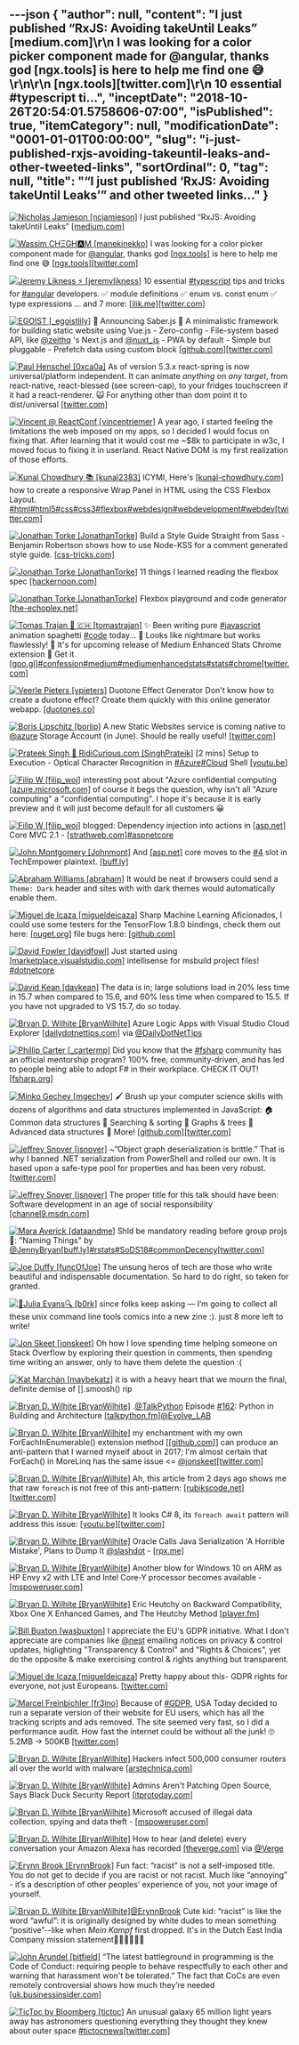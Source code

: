 ---json
{
  "author": null,
  "content": "I just published “RxJS: Avoiding takeUntil Leaks” [medium.com]\r\n      I was looking for a color picker component made for @angular, thanks god [ngx.tools] is here to help me find one 😅\r\n\r\n      [ngx.tools][twitter.com]\r\n      10 essential #typescript ti...",
  "inceptDate": "2018-10-26T20:54:01.5758606-07:00",
  "isPublished": true,
  "itemCategory": null,
  "modificationDate": "0001-01-01T00:00:00",
  "slug": "i-just-published-rxjs-avoiding-takeuntil-leaks-and-other-tweeted-links",
  "sortOrdinal": 0,
  "tag": null,
  "title": "“I just published ‘RxJS: Avoiding takeUntil Leaks’” and other tweeted links…"
}
---

[<img alt="Nicholas Jamieson [ncjamieson]" src="https://songhay.blob.core.windows.net:443/shared-social-twitter/ncjamieson.jpg">](https://t.co/4X9c3g4SMn) I just published “RxJS: Avoiding takeUntil Leaks” [[medium.com]](https://medium.com/p/rxjs-avoiding-takeuntil-leaks-fb5182d047ef)

[<img alt="Wassim CHΞGH🅰M [manekinekko]" src="https://songhay.blob.core.windows.net:443/shared-social-twitter/manekinekko.jpg">](https://t.co/WVlnSd51VS) I was looking for a color picker component made for [@angular](http://twitter.com/@angular), thanks god [[ngx.tools]](http://ngx.tools) is here to help me find one 😅 [[ngx.tools]](https://ngx.tools/#/search?q=color%20picker)[[twitter.com]](https://twitter.com/manekinekko/status/1000782628180713473/photo/1)

[<img alt="Jeremy Likness ⚡️ [jeremylikness]" src="https://songhay.blob.core.windows.net:443/shared-social-twitter/jeremylikness.jpg">](https://t.co/IbLCTBQJ41) 10 essential [#typescript](http://twitter.com/search?q='%23typescript) tips and tricks for [#angular](http://twitter.com/search?q='%23angular) developers. ✅ module definitions ✅ enum vs. const enum ✅ type expressions ... and 7 more: [[jlik.me]](https://jlik.me/dmr)[[twitter.com]](https://twitter.com/jeremylikness/status/1001453922136059904/photo/1)

[<img alt="EGOIST [_egoistlily]" src="https://songhay.blob.core.windows.net:443/shared-social-twitter/_egoistlily.jpg">](https://t.co/AZYTbd9q1Y) 🎉 Announcing Saber.js 🎉 A minimalistic framework for building static website using Vue.js - Zero-config - File-system based API, like [@zeithq](http://twitter.com/@zeithq) 's Next.js and [@nuxt_js](http://twitter.com/@nuxt_js) - PWA by default - Simple but pluggable - Prefetch data using custom block [[github.com]](https://github.com/egoist/saber.js)[[twitter.com]](https://twitter.com/_egoistlily/status/999337924209541120/photo/1)

[<img alt="Paul Henschel [0xca0a]" src="https://songhay.blob.core.windows.net:443/shared-social-twitter/0xca0a.jpg">](null) As of version 5.3.x react-spring is now universal/platform independent. It can animate *anything* on *any target*, from react-native, react-blessed (see screen-cap), to your fridges touchscreen if it had a react-renderer. 🙀 For anything other than dom point it to dist/universal [[twitter.com]](https://twitter.com/0xca0a/status/1000513216672403456/photo/1)

[<img alt="Vincent @ ReactConf [vincentriemer]" src="https://songhay.blob.core.windows.net:443/shared-social-twitter/vincentriemer.jpg">](https://t.co/CWVjeY2xel) A year ago, I started feeling the limitations the web imposed on my apps, so I decided I would focus on fixing that. After learning that it would cost me ~$8k to participate in w3c, I moved focus to fixing it in userland. React Native DOM is my first realization of those efforts. 

[<img alt="Kunal Chowdhury 📚 [kunal2383]" src="https://songhay.blob.core.windows.net:443/shared-social-twitter/kunal2383.jpg">](https://t.co/w7sTJfjZs5) ICYMI, Here's [[kunal-chowdhury.com]](https://www.kunal-chowdhury.com/2018/03/html-css-wrappanel-using-flexbox-layout.html) how to create a responsive Wrap Panel in HTML using the CSS Flexbox Layout. [#html](http://twitter.com/search?q='%23html)[#html5](http://twitter.com/search?q='%23html5)[#css](http://twitter.com/search?q='%23css)[#css3](http://twitter.com/search?q='%23css3)[#flexbox](http://twitter.com/search?q='%23flexbox)[#webdesign](http://twitter.com/search?q='%23webdesign)[#webdevelopment](http://twitter.com/search?q='%23webdevelopment)[#webdev](http://twitter.com/search?q='%23webdev)[[twitter.com]](https://twitter.com/kunal2383/status/1000945009498251264/photo/1)

[<img alt="Jonathan Torke [JonathanTorke]" src="https://songhay.blob.core.windows.net:443/shared-social-twitter/JonathanTorke.jpg">](https://t.co/xJko0PKiSE) Build a Style Guide Straight from Sass - Benjamin Robertson shows how to use Node-KSS for a comment generated style guide. [[css-tricks.com]](https://css-tricks.com/build-style-guide-straight-sass/)

[<img alt="Jonathan Torke [JonathanTorke]" src="https://songhay.blob.core.windows.net:443/shared-social-twitter/JonathanTorke.jpg">](https://t.co/xJko0PKiSE) 11 things I learned reading the flexbox spec [[hackernoon.com]](https://hackernoon.com/11-things-i-learned-reading-the-flexbox-spec-5f0c799c776b)

[<img alt="Jonathan Torke [JonathanTorke]" src="https://songhay.blob.core.windows.net:443/shared-social-twitter/JonathanTorke.jpg">](https://t.co/xJko0PKiSE) Flexbox playground and code generator [[the-echoplex.net]](http://the-echoplex.net/flexyboxes/)

[<img alt="Tomas Trajan 🐻 🇨🇭 [tomastrajan]" src="https://songhay.blob.core.windows.net:443/shared-social-twitter/tomastrajan.jpg">](https://t.co/dLJsX8y6h7) ✨ Been writing pure [#javascript](http://twitter.com/search?q='%23javascript) animation spaghetti [#code](http://twitter.com/search?q='%23code) today... 🦇 Looks like nightmare but works flawlessly! 🤫 It's for upcoming release of Medium Enhanced Stats Chrome extension 🔗 Get it [[goo.gl]](https://goo.gl/Szv3hU)[#confession](http://twitter.com/search?q='%23confession)[#medium](http://twitter.com/search?q='%23medium)[#mediumenhancedstats](http://twitter.com/search?q='%23mediumenhancedstats)[#stats](http://twitter.com/search?q='%23stats)[#chrome](http://twitter.com/search?q='%23chrome)[[twitter.com]](https://twitter.com/tomastrajan/status/1000768193172918272/photo/1)

[<img alt="Veerle Pieters [vpieters]" src="https://songhay.blob.core.windows.net:443/shared-social-twitter/vpieters.png">](http://t.co/A4ZEwCEPEs) Duotone Effect Generator Don't know how to create a duotone effect? Create them quickly with this online generator webapp. [[duotones.co]](https://duotones.co)

[<img alt="Boris Lipschitz [borlip]" src="https://songhay.blob.core.windows.net:443/shared-social-twitter/borlip.png">](http://t.co/qUxopeDMO1) A new Static Websites service is coming native to [@azure](http://twitter.com/@azure) Storage Account (in June). Should be really useful! [[twitter.com]](https://twitter.com/borlip/status/1000943010161479686/photo/1)

[<img alt="Prateek Singh 🚀 RidiCurious.com [SinghPrateik]" src="https://songhay.blob.core.windows.net:443/shared-social-twitter/SinghPrateik.jpg">](https://t.co/6Qyn4QEh5G) [2 mins] Setup to Execution - Optical Character Recognition in [#Azure](http://twitter.com/search?q='%23Azure)[#Cloud](http://twitter.com/search?q='%23Cloud) Shell [[youtu.be]](http://youtu.be//54sh2KP6Ch4)

[<img alt="Filip W [filip_woj]" src="https://songhay.blob.core.windows.net:443/shared-social-twitter/filip_woj.jpg">](http://t.co/VCkinoHijZ) interesting post about "Azure confidential computing [[azure.microsoft.com]](https://azure.microsoft.com/en-us/blog/azure-confidential-computing/) of course it begs the question, why isn't all "Azure computing" a "confidential computing". I hope it's because it is early preview and it will just become default for all customers 😀 

[<img alt="Filip W [filip_woj]" src="https://songhay.blob.core.windows.net:443/shared-social-twitter/filip_woj.jpg">](http://t.co/VCkinoHijZ) blogged: Dependency injection into actions in [[asp.net]](http://ASP.NET) Core MVC 2.1 - [[strathweb.com]](https://www.strathweb.com/2018/05/dependency-injection-into-actions-in-asp-net-core-mvc-2-1/)[#aspnetcore](http://twitter.com/search?q='%23aspnetcore)

[<img alt="John Montgomery [Johnmont]" src="https://songhay.blob.core.windows.net:443/shared-social-twitter/Johnmont.jpg">](https://t.co/IH1MqWC0NP) And [[asp.net]](http://asp.net) core moves to the [#4](http://twitter.com/search?q='%234) slot in TechEmpower plaintext. [[buff.ly]](https://buff.ly/2saPdHi)

[<img alt="Abraham Williams [abraham]" src="https://songhay.blob.core.windows.net:443/shared-social-twitter/abraham.jpg">](https://t.co/ck29y8mOBT) It would be neat if browsers could send a `Theme: Dark` header and sites with with dark themes would automatically enable them. 

[<img alt="Miguel de Icaza [migueldeicaza]" src="https://songhay.blob.core.windows.net:443/shared-social-twitter/migueldeicaza.png">](https://t.co/W8ndBXzrN5) Sharp Machine Learning Aficionados, I could use some testers for the TensorFlow 1.8.0 bindings, check them out here: [[nuget.org]](https://www.nuget.org/packages/TensorFlowSharp/1.8.0-pre1) file bugs here: [[github.com]](https://github.com/migueldeicaza/TensorFlowSharp/issues)

[<img alt="David Fowler [davidfowl]" src="https://songhay.blob.core.windows.net:443/shared-social-twitter/davidfowl.jpeg">](https://t.co/XKK4NcxDZ3) Just started using [[marketplace.visualstudio.com]](https://marketplace.visualstudio.com/items?itemName=tintoy.msbuild-project-tools) intellisense for msbuild project files! [#dotnetcore](http://twitter.com/search?q='%23dotnetcore)

[<img alt="David Kean [davkean]" src="https://songhay.blob.core.windows.net:443/shared-social-twitter/davkean.jpg">](http://t.co/UEWWGkuNlk) The data is in; large solutions load in 20% less time in 15.7 when compared to 15.6, and 60% less time when compared to 15.5. If you have not upgraded to VS 15.7, do so today. 

[<img alt="Bryan D. Wilhite [BryanWilhite]" src="https://songhay.blob.core.windows.net:443/shared-social-twitter/BryanWilhite.jpeg">](http://t.co/UNdqV0Z1zz) Azure Logic Apps with Visual Studio Cloud Explorer [[dailydotnettips.com]](https://dailydotnettips.com/azure-logic-apps/) via [@DailyDotNetTips](http://twitter.com/@DailyDotNetTips)

[<img alt="Phillip Carter [_cartermp]" src="https://songhay.blob.core.windows.net:443/shared-social-twitter/_cartermp.jpg">](null) Did you know that the [#fsharp](http://twitter.com/search?q='%23fsharp) community has an official mentorship program? 100% free, community-driven, and has led to people being able to adopt F# in their workplace. CHECK IT OUT! [[fsharp.org]](https://fsharp.org/mentorship/about.html)

[<img alt="Minko Gechev [mgechev]" src="https://songhay.blob.core.windows.net:443/shared-social-twitter/mgechev.jpg">](https://t.co/7KvH8Bz1QN) 🖌 Brush up your computer science skills with dozens of algorithms and data structures implemented in JavaScript: 🏠 Common data structures 🔎 Searching &amp; sorting 🥅 Graphs &amp; trees 🏢 Advanced data structures 💬 More! [[github.com]](https://github.com/mgechev/javascript-algorithms)[[twitter.com]](https://twitter.com/mgechev/status/999896596039938049/photo/1)

[<img alt="Jeffrey Snover [jsnover]" src="https://songhay.blob.core.windows.net:443/shared-social-twitter/jsnover.jpg">](https://t.co/QYHvGE7Gju) ~”Object graph deserialization is brittle.” That is why I banned .NET serialization from PowerShell and rolled our own. It is based upon a safe-type pool for properties and has been very robust. [[twitter.com]](https://twitter.com/newsycombinator/status/1001071230852714496)

[<img alt="Jeffrey Snover [jsnover]" src="https://songhay.blob.core.windows.net:443/shared-social-twitter/jsnover.jpg">](https://t.co/QYHvGE7Gju) The proper title for this talk should have been: Software development in an age of social responsibility [[channel9.msdn.com]](https://channel9.msdn.com/Events/Build/2018/BRK2510)

[<img alt="Mara Averick [dataandme]" src="https://songhay.blob.core.windows.net:443/shared-social-twitter/dataandme.jpg">](https://t.co/ZANWJjC3FT) Shld be mandatory reading before group projs 🖤: "Naming Things" by [@JennyBryan](http://twitter.com/@JennyBryan)[[buff.ly]](https://buff.ly/2wa5QXz)[#rstats](http://twitter.com/search?q='%23rstats)[#SoDS18](http://twitter.com/search?q='%23SoDS18)[#commonDecency](http://twitter.com/search?q='%23commonDecency)[[twitter.com]](https://twitter.com/dataandme/status/1001086192723595264/photo/1)

[<img alt="Joe Duffy [funcOfJoe]" src="https://songhay.blob.core.windows.net:443/shared-social-twitter/funcOfJoe.jpg">](https://t.co/Xc5iNOeIdC) The unsung heros of tech are those who write beautiful and indispensable documentation. So hard to do right, so taken for granted. 

[<img alt="🔎Julia Evans🔍 [b0rk]" src="https://songhay.blob.core.windows.net:443/shared-social-twitter/b0rk.jpg">](http://t.co/9Wxp3hwduY) since folks keep asking — I’m going to collect all these unix command line tools comics into a new zine :). just 8 more left to write! 

[<img alt="Jon Skeet [jonskeet]" src="https://songhay.blob.core.windows.net:443/shared-social-twitter/jonskeet.jpg">](https://t.co/G7ynklMRpf) Oh how I love spending time helping someone on Stack Overflow by exploring their question in comments, then spending time writing an answer, only to have them delete the question :( 

[<img alt="Kat Marchán [maybekatz]" src="https://songhay.blob.core.windows.net:443/shared-social-twitter/maybekatz.jpg">](https://t.co/KlJbZr5a2T) it is with a heavy heart that we mourn the final, definite demise of [].smoosh() rip 

[<img alt="Bryan D. Wilhite [BryanWilhite]" src="https://songhay.blob.core.windows.net:443/shared-social-twitter/BryanWilhite.jpeg">](http://t.co/UNdqV0Z1zz) .[@TalkPython](http://twitter.com/@TalkPython) Episode [#162](http://twitter.com/search?q='%23162): Python in Building and Architecture [[talkpython.fm]](https://talkpython.fm/episodes/show/162/python-in-building-and-architecture)[@Evolve_LAB](http://twitter.com/@Evolve_LAB)

[<img alt="Bryan D. Wilhite [BryanWilhite]" src="https://songhay.blob.core.windows.net:443/shared-social-twitter/BryanWilhite.jpeg">](http://t.co/UNdqV0Z1zz) my enchantment with my own ForEachInEnumerable() extension method [[[github.com]](https://github.com/BryanWilhite/SonghayCore/blob/master/SonghayCore/Extensions/IEnumerableOfTExtensions.cs#L60)] can produce an anti-pattern that I warned myself about in 2017; I'm almost certain that ForEach() in MoreLinq has the same issue &lt;= [@jonskeet](http://twitter.com/@jonskeet)[[twitter.com]](https://twitter.com/BryanWilhite/status/1001523731548717056/photo/1)

[<img alt="Bryan D. Wilhite [BryanWilhite]" src="https://songhay.blob.core.windows.net:443/shared-social-twitter/BryanWilhite.jpeg">](http://t.co/UNdqV0Z1zz) Ah, this article from 2 days ago shows me that raw `foreach` is not free of this anti-pattern: [[rubikscode.net]](https://rubikscode.net/2018/05/28/asynchronous-programming-in-net-common-mistakes-and-best-practices/)[[twitter.com]](https://twitter.com/BryanWilhite/status/1001852578966077441/photo/1)

[<img alt="Bryan D. Wilhite [BryanWilhite]" src="https://songhay.blob.core.windows.net:443/shared-social-twitter/BryanWilhite.jpeg">](http://t.co/UNdqV0Z1zz) It looks C# 8, its `foreach await` pattern will address this issue: [[youtu.be]](https://youtu.be/QZ0rWLaMZeI?t=4044)[[twitter.com]](https://twitter.com/BryanWilhite/status/1001936180714192896/photo/1)

[<img alt="Bryan D. Wilhite [BryanWilhite]" src="https://songhay.blob.core.windows.net:443/shared-social-twitter/BryanWilhite.jpeg">](http://t.co/UNdqV0Z1zz) Oracle Calls Java Serialization 'A Horrible Mistake', Plans to Dump It [@slashdot](http://twitter.com/@slashdot) - [[rpx.me]](http://rpx.me/AF8cm)

[<img alt="Bryan D. Wilhite [BryanWilhite]" src="https://songhay.blob.core.windows.net:443/shared-social-twitter/BryanWilhite.jpeg">](http://t.co/UNdqV0Z1zz) Another blow for Windows 10 on ARM as HP Envy x2 with LTE and Intel Core-Y processor becomes available - [[mspoweruser.com]](https://mspoweruser.com/another-blow-for-windows-10-on-arm-as-hp-envy-x2-with-lte-and-intel-core-y-processor-becomes-available/)

[<img alt="Bryan D. Wilhite [BryanWilhite]" src="https://songhay.blob.core.windows.net:443/shared-social-twitter/BryanWilhite.jpeg">](http://t.co/UNdqV0Z1zz) Eric Heutchy on Backward Compatibility, Xbox One X Enhanced Games, and The Heutchy Method [[player.fm]](https://player.fm/series/hanselminutes-fresh-talk-and-tech-for-developers/eric-heutchy-on-backward-compatibility-xbox-one-x-enhanced-games-and-the-heutchy-method)

[<img alt="Bill Buxton [wasbuxton]" src="https://songhay.blob.core.windows.net:443/shared-social-twitter/wasbuxton.jpg">](https://t.co/q57XxvOTlx) I appreciate the EU's GDPR initiative. What I don't appreciate are companies like [@nest](http://twitter.com/@nest) emailing notices on privacy &amp; control updates, higlighting "Transparency &amp; Control" and "Rights &amp; Choices", yet do the opposite &amp; make exercising control &amp; rights anything but transparent. 

[<img alt="Miguel de Icaza [migueldeicaza]" src="https://songhay.blob.core.windows.net:443/shared-social-twitter/migueldeicaza.png">](https://t.co/W8ndBXzrN5) Pretty happy about this- GDPR rights for everyone, not just Europeans. [[twitter.com]](https://twitter.com/microsoft/status/999019215569866754)

[<img alt="Marcel Freinbichler [fr3ino]" src="https://songhay.blob.core.windows.net:443/shared-social-twitter/fr3ino.jpg">](https://t.co/ZuDsj3AFHA) Because of [#GDPR](http://twitter.com/search?q='%23GDPR), USA Today decided to run a separate version of their website for EU users, which has all the tracking scripts and ads removed. The site seemed very fast, so I did a performance audit. How fast the internet could be without all the junk! 🙄 5.2MB → 500KB [[twitter.com]](https://twitter.com/fr3ino/status/1000166112615714816/photo/1)

[<img alt="Bryan D. Wilhite [BryanWilhite]" src="https://songhay.blob.core.windows.net:443/shared-social-twitter/BryanWilhite.jpeg">](http://t.co/UNdqV0Z1zz) Hackers infect 500,000 consumer routers all over the world with malware [[arstechnica.com]](https://arstechnica.com/?post_type=post&p=1313593)

[<img alt="Bryan D. Wilhite [BryanWilhite]" src="https://songhay.blob.core.windows.net:443/shared-social-twitter/BryanWilhite.jpeg">](http://t.co/UNdqV0Z1zz) Admins Aren't Patching Open Source, Says Black Duck Security Report [[itprotoday.com]](http://www.itprotoday.com/open-source/admins-arent-patching-open-source-says-black-duck-security-report)

[<img alt="Bryan D. Wilhite [BryanWilhite]" src="https://songhay.blob.core.windows.net:443/shared-social-twitter/BryanWilhite.jpeg">](http://t.co/UNdqV0Z1zz) Microsoft accused of illegal data collection, spying and data theft - [[mspoweruser.com]](https://mspoweruser.com/microsoft-accused-of-illegal-data-collection-spying-and-data-theft/)

[<img alt="Bryan D. Wilhite [BryanWilhite]" src="https://songhay.blob.core.windows.net:443/shared-social-twitter/BryanWilhite.jpeg">](http://t.co/UNdqV0Z1zz) How to hear (and delete) every conversation your Amazon Alexa has recorded [[theverge.com]](https://www.theverge.com/2018/5/28/17402154/how-to-see-amazon-echo-alexa-conversation-recording-history-listen?utm_campaign=theverge&utm_content=entry&utm_medium=social&utm_source=twitter) via [@Verge](http://twitter.com/@Verge)

[<img alt="Erynn Brook [ErynnBrook]" src="https://songhay.blob.core.windows.net:443/shared-social-twitter/ErynnBrook.jpeg">](https://t.co/IGyLu8I4bZ) Fun fact: “racist” is not a self-imposed title. You do not get to decide if you are racist or not racist. Much like “annoying” - it’s a description of other peoples’ experience of you, not your image of yourself. 

[<img alt="Bryan D. Wilhite [BryanWilhite]" src="https://songhay.blob.core.windows.net:443/shared-social-twitter/BryanWilhite.jpeg">](http://t.co/UNdqV0Z1zz)[@ErynnBrook](http://twitter.com/@ErynnBrook) Cute kid: “racist” is like the word “awful”: it is originally designed by white dudes to mean something “positive”--like when _Mein Kampf_ first dropped. It's in the Dutch East India Company mission statement👻👻👿👼👺👻 

[<img alt="John Arundel [bitfield]" src="https://songhay.blob.core.windows.net:443/shared-social-twitter/bitfield.jpeg">](https://t.co/OfjPk1VNvq) “The latest battleground in programming is the Code of Conduct: requiring people to behave respectfully to each other and warning that harassment won't be tolerated.” The fact that CoCs are even remotely controversial shows how much they’re needed [[uk.businessinsider.com]](http://uk.businessinsider.com/programmers-debate-requirements-to-behave-respectfully-ccoc-2018-5?r=US&IR=T)

[<img alt="TicToc by Bloomberg [tictoc]" src="https://songhay.blob.core.windows.net:443/shared-social-twitter/tictoc.jpg">](https://t.co/O0sSpXABY4) An unusual galaxy 65 million light years away has astronomers questioning everything they thought they knew about outer space [#tictocnews](http://twitter.com/search?q='%23tictocnews)[[twitter.com]](https://twitter.com/tictoc/status/1000978783288119296/video/1)
